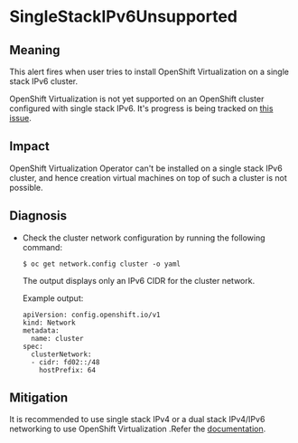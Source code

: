 # SingleStackIPv6Unsupported

## Meaning

This alert fires when user tries to install OpenShift Virtualization on a single
stack IPv6 cluster.

OpenShift Virtualization is not yet supported on an OpenShift cluster configured
with single stack IPv6. It's progress is being tracked on [this
issue](https://issues.redhat.com/browse/CNV-28924).

## Impact

OpenShift Virtualization Operator can't be installed on a single stack IPv6
cluster, and hence creation virtual machines on top of such a cluster is not
possible.

## Diagnosis

- Check the cluster network configuration by running the following command:
  ```shell
  $ oc get network.config cluster -o yaml
  ```
  The output displays only an IPv6 CIDR for the cluster network.

  Example output:
  ```text
  apiVersion: config.openshift.io/v1
  kind: Network
  metadata:
    name: cluster
  spec:
    clusterNetwork:
    - cidr: fd02::/48
      hostPrefix: 64
  ```

## Mitigation

It is recommended to use single stack IPv4 or a dual stack IPv4/IPv6 networking
to use OpenShift Virtualization .Refer the
[documentation](https://docs.openshift.com/container-platform/latest/networking/ovn_kubernetes_network_provider/converting-to-dual-stack.html).